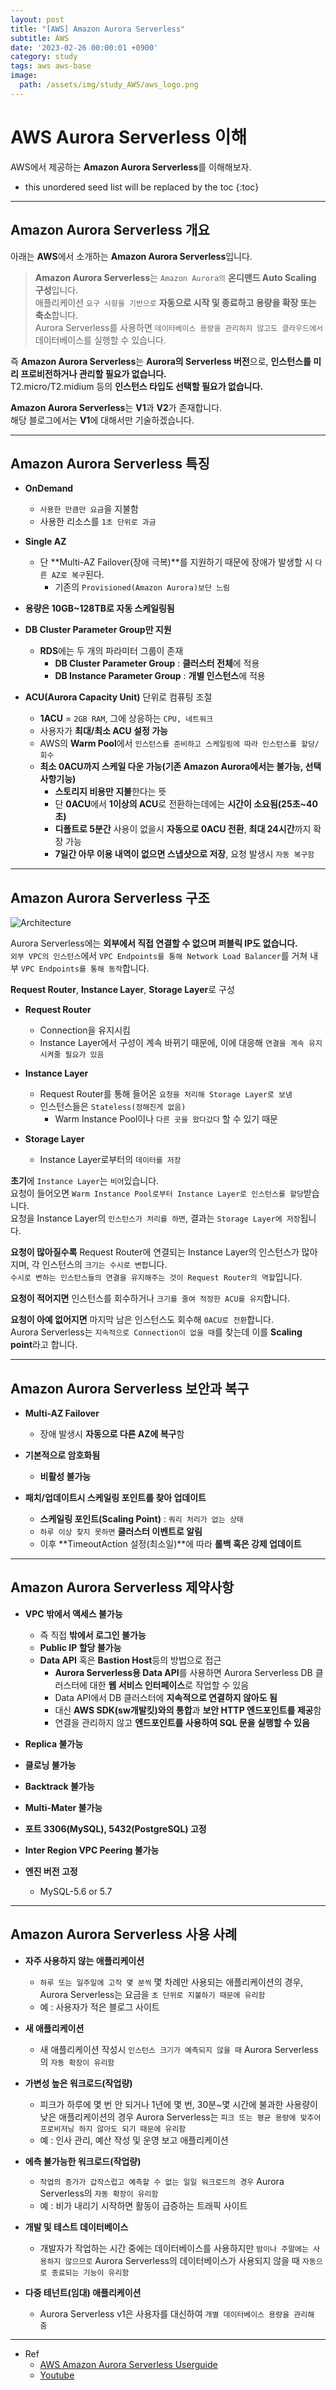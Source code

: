 ```yaml
---
layout: post
title: "[AWS] Amazon Aurora Serverless"
subtitle: AWS
date: '2023-02-26 00:00:01 +0900'
category: study
tags: aws aws-base
image:
  path: /assets/img/study_AWS/aws_logo.png
---
```


# AWS Aurora Serverless 이해
AWS에서 제공하는 **Amazon Aurora Serverless**를 이해해보자.

<!--more-->

* this unordered seed list will be replaced by the toc
{:toc}

<hr/>

## Amazon Aurora Serverless 개요

아래는 **AWS**에서 소개하는 **Amazon Aurora Serverless**입니다.
> **Amazon Aurora Serverless**는 `Amazon Aurora의` **온디맨드 Auto Scaling 구성**입니다.<br>
> 애플리케이션 `요구 사항을 기반으로` **자동으로 시작 및 종료하고 용량을 확장 또는 축소**합니다.<br>
> Aurora Serverless를 사용하면 `데이터베이스 용량을 관리하지 않고도 클라우드에서` 데이터베이스를 실행할 수 있습니다.

즉 **Amazon Aurora Serverless**는 **Aurora의 Serverless 버전**으로, **인스턴스를 미리 프로비전하거나 관리할 필요가 없습니다.**<br>
T2.micro/T2.midium 등의 **인스턴스 타입도 선택할 필요가 없습니다.**

**Amazon Aurora Serverless**는 **V1**과 **V2**가 존재합니다.<br>
해당 블로그에서는 **V1**에 대해서만 기술하겠습니다.

<hr/>

## Amazon Aurora Serverless 특징

* **OnDemand**
  + `사용한 만큼만 요금`을 지불함
  + 사용한 리소스를 `1초 단위로 과금`

* **Single AZ**
  + 단 **Multi-AZ Failover(장애 극복)**를 지원하기 때문에 장애가 발생할 시 `다른 AZ로 복구`된다.
    - 기존의 `Provisioned(Amazon Aurora)보단 느림`

* **용량은 10GB~128TB로 자동 스케일링됨**

* **DB Cluster Parameter Group만 지원**
  + **RDS**에는 두 개의 파라미터 그룹이 존재
    - **DB Cluster Parameter Group** : **클러스터 전체**에 적용
    - **DB Instance Parameter Group** : **개별 인스턴스**에 적용

* **ACU(Aurora Capacity Unit)** 단위로 컴퓨팅 조절
  + **1ACU** = `2GB RAM`, 그에 상응하는 `CPU, 네트워크`
  + 사용자가 **최대/최소 ACU 설정 가능**
  + AWS의 **Warm Pool**에서 `인스턴스를 준비하고 스케일링에 따라 인스턴스를 할당/회수`
  + **최소 0ACU까지 스케일 다운 가능(기존 Amazon Aurora에서는 불가능, 선택사항기능)**
    - **스토리지 비용만 지불**한다는 뜻
    - 단 **0ACU**에서 **1이상의 ACU**로 전환하는데에는 **시간이 소요됨(25초~40초)**
    - **디폴트로 5분간** 사용이 없을시 **자동으로 0ACU 전환**, **최대 24시간**까지 확장 가능
    - **7일간 아무 이용 내역이 없으면 스냅샷으로 저장**, 요청 발생시 `자동 복구함`

<hr/>
  
## Amazon Aurora Serverless 구조

  ![Architecture](/assets/img/study_AWS/[AWS]_Amazon_Aurora_Serverless_이해/Architecture.png)

  Aurora Serverless에는 **외부에서 직접 연결할 수 없으며 퍼블릭 IP도 없습니다.**<br>
  `외부 VPC의 인스턴스`에서 `VPC Endpoints를 통해 Network Load Balancer`를 거쳐 내부 `VPC Endpoints를 통해 동작`합니다.

  **Request Router**, **Instance Layer**, **Storage Layer**로 구성

  * **Request Router**
    + Connection을 유지시킴
    + Instance Layer에서 구성이 계속 바뀌기 때문에, 이에 대응해 `연결을 계속 유지시켜줄 필요가 있음`

  * **Instance Layer**
    + Request Router를 통해 들어온 `요청을 처리해 Storage Layer로 보냄`
    + 인스턴스들은 `Stateless(정해진게 없음)`
      - Warm Instance Pool이나 `다른 곳을 왔다갔다` 할 수 있기 때문

  * **Storage Layer**
    + Instance Layer로부터의 `데이터를 저장`

**초기**에 `Instance Layer`는 `비어`있습니다. <br>
요청이 들어오면 `Warm Instance Pool로부터 Instance Layer로 인스턴스를 할당`받습니다. <br>
요청을 Instance Layer의 `인스턴스가 처리를 하면`, 결과는 `Storage Layer에 저장`됩니다.

**요청이 많아질수록** Request Router에 연결되는 Instance Layer의 인스턴스가 많아지며, 각 인스턴스의 `크기는 수시로 변합`니다. <br>
`수시로 변하는 인스턴스들의 연결을 유지해주는 것이 Request Router의 역할`입니다.

**요청이 적어지면** 인스턴스를 회수하거나 `크기를 줄여 적정한 ACU를 유지`합니다.

**요청이 아예 없어지면** 마지막 남은 인스턴스도 회수해 `0ACU로 전환`합니다. <br>
Aurora Serverless는 `지속적으로 Connection이 없을 때`를 찾는데 이를 **Scaling point**라고 합니다.

<hr/>

## Amazon Aurora Serverless 보안과 복구

  * **Multi-AZ Failover**
    + 장애 발생시 **자동으로 다른 AZ에 복구**함

  * **기본적으로 암호화됨**
    + **비활성 불가능**
  
  * **패치/업데이트시 스케일링 포인트를 찾아 업데이트**
    + **스케일링 포인트(Scaling Point)** : `쿼리 처리가 없는 상태`
    + `하루 이상 찾지 못하면` **클러스터 이벤트로 알림**
    + 이후 **TimeoutAction 설정(최소일)**에 따라 **롤백 혹은 강제 업데이트**
  
<hr/>
  
## Amazon Aurora Serverless 제약사항

  * **VPC 밖에서 액세스 불가능**
    + 즉 직접 **밖에서 로그인 불가능**
    + **Public IP 할당 불가능**
    + **Data API** 혹은 **Bastion Host**등의 방법으로 접근
      - **Aurora Serverless용 Data API**를 사용하면 Aurora Serverless DB 클러스터에 대한 **웹 서비스 인터페이스**로 작업할 수 있음
      - Data API에서 DB 클러스터에 **지속적으로 연결하지 않아도 됨**
      - 대신 **AWS SDK(sw개발킷)와의 통합**과 **보안 HTTP 엔드포인트를 제공**함
      - 연결을 관리하지 않고 **엔드포인트를 사용하여 SQL 문을 실행할 수 있음**

  * **Replica 불가능**
  
  * **클로닝 불가능**

  * **Backtrack 불가능**
  
  * **Multi-Mater 불가능**

  * **포트 3306(MySQL), 5432(PostgreSQL) 고정**
  
  * **Inter Region VPC Peering 불가능**

  * **엔진 버전 고정**
    + MySQL-5.6 or 5.7

<hr/>
  
## Amazon Aurora Serverless 사용 사례

* **자주 사용하지 않는 애플리케이션**
  + `하루 또는 일주일에 고작 몇 분씩` 몇 차례만 사용되는 애플리케이션의 경우, Aurora Serverless는 요금을 `초 단위로 지불하기 때문에 유리함`
  + 예 : 사용자가 적은 블로그 사이트

* **새 애플리케이션**
  + 새 애플리케이션 작성시 `인스턴스 크기가 예측되지 않을 때` Aurora Serverless의 `자동 확장이 유리함`

* **가변성 높은 워크로드(작업량)**
  + 피크가 하루에 몇 번 안 되거나 1년에 몇 번, 30분~몇 시간에 불과한 사용량이 낮은 애플리케이션의 경우 Aurora Serverless는 `피크 또는 평균 용량에 맞추어` `프로비저닝 하지 않아도 되기 때문에 유리함`
  + 예 : 인사 관리, 예산 작성 및 운영 보고 애플리케이션

* **에측 불가능한 워크로드(작업량)**
  + `작업의 증가가 갑작스럽고 예측할 수 없는 일일 워크로드의 경우` Aurora Serverless의 `자동 확장이 유리함`
  + 예 : 비가 내리기 시작하면 활동이 급증하는 트래픽 사이트

* **개발 및 테스트 데이터베이스**
  + 개발자가 작업하는 시간 중에는 데이터베이스를 사용하지만 `밤이나 주말에는 사용하지 않으므로` Aurora Serverless의 데이터베이스가 사용되지 않을 때 `자동으로 종료되는 기능이 유리함`

* **다중 테넌트(임대) 애플리케이션**
  + Aurora Serverless v1은 사용자를 대신하여 `개별 데이터베이스 용량을 관리해 줌`

<hr/>

* Ref
  - [AWS Amazon Aurora Serverless Userguide](https://docs.aws.amazon.com/ko_kr/AmazonRDS/latest/AuroraUserGuide/aurora-serverless.html)
  - [Youtube](https://youtu.be/QnvbtuPk8OE)
